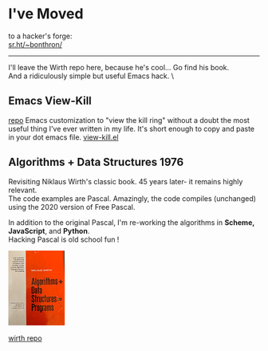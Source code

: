# I've Moved
to a hacker's forge: \
[sr.ht/~bonthron/](https://sr.ht/~bonthron/)


---


I'll leave the Wirth repo here, because he's cool... Go find his book.  \
And a ridiculously simple but useful Emacs hack. \


## Emacs View-Kill
[repo](https://github.com/bonthron/view-kill)
Emacs customization to "view the kill ring" without a doubt the most useful thing I've ever written in my life. It's short enough to copy and paste in your dot emacs file. 
[view-kill.el](https://www.emacswiki.org/emacs/view-kill.el)



## Algorithms + Data Structures 1976

Revisiting Niklaus Wirth's classic book. 45 years later- it remains highly relevant. \
The code examples are Pascal. Amazingly, the code compiles (unchanged) using the 2020 version of Free Pascal.

In addition to the original Pascal, I'm re-working the algorithms in **Scheme, JavaScript**, and **Python**. \
Hacking Pascal is old school fun !

![cover](wirth1.jpg?raw=true)

[wirth repo](https://github.com/bonthron/wirth1976)

